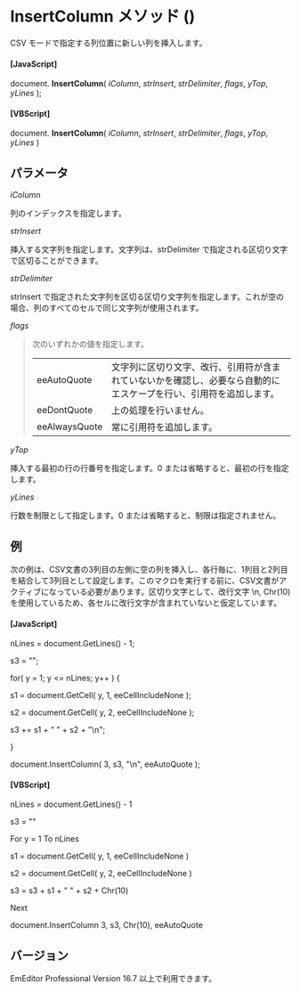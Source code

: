 # InsertColumn メソッド ()

CSV モードで指定する列位置に新しい列を挿入します。

#### \[JavaScript\]

document. **InsertColumn**( _iColumn_, _strInsert_, _strDelimiter_, _flags_, _yTop_, _yLines_ );

#### \[VBScript\]

document. **InsertColumn**( _iColumn_, _strInsert_, _strDelimiter_, _flags_, _yTop_, _yLines_ )

## パラメータ

_iColumn_

列のインデックスを指定します。

_strInsert_

挿入する文字列を指定します。文字列は、strDelimiter で指定される区切り文字で区切ることができます。

_strDelimiter_

strInsert で指定された文字列を区切る区切り文字列を指定します。これが空の場合、列のすべてのセルで同じ文字列が使用されます。

_flags_

> 次のいずれかの値を指定します。
>
> |     |     |
> | --- | --- |
> | eeAutoQuote | 文字列に区切り文字、改行、引用符が含まれていないかを確認し、必要なら自動的にエスケープを行い、引用符を追加します。 |
> | eeDontQuote | 上の処理を行いません。 |
> | eeAlwaysQuote | 常に引用符を追加します。 |

_yTop_

挿入する最初の行の行番号を指定します。0 または省略すると、最初の行を指定します。

_yLines_

行数を制限として指定します。0 または省略すると、制限は指定されません。

## 例

次の例は、CSV文書の3列目の左側に空の列を挿入し、各行毎に、1列目と2列目を結合して3列目として設定します。このマクロを実行する前に、CSV文書がアクティブになっている必要があります。区切り文字として、改行文字 \\n, Chr(10) を使用しているため、各セルに改行文字が含まれていないと仮定しています。

#### \[JavaScript\]

nLines = document.GetLines() - 1;

s3 = "";

for( y = 1; y <= nLines; y++ ) {

s1 = document.GetCell( y, 1, eeCellIncludeNone );

s2 = document.GetCell( y, 2, eeCellIncludeNone );

s3 += s1 + " " + s2 + "\\n";

}

document.InsertColumn( 3, s3, "\\n", eeAutoQuote );

#### \[VBScript\]

nLines = document.GetLines() - 1

s3 = ""

For y = 1 To nLines

s1 = document.GetCell( y, 1, eeCellIncludeNone )

s2 = document.GetCell( y, 2, eeCellIncludeNone )

s3 = s3 + s1 + " " + s2 + Chr(10)

Next

document.InsertColumn 3, s3, Chr(10), eeAutoQuote

## バージョン

EmEditor Professional Version 16.7 以上で利用できます。